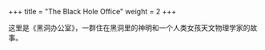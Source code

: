 +++
title = "The Black Hole Office"
weight = 2
+++

<p style="text-indent:0; margin-left:0;">
这里是《黑洞办公室》，一群住在黑洞里的神明和一个人类女孩天文物理学家的故事。
</p>